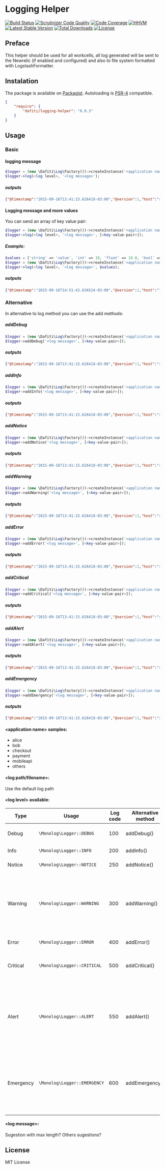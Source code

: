 # Logging Helper
[![Build Status](https://img.shields.io/travis/dafiti/logging-helper/master.svg?style=flat-square)](https://travis-ci.org/dafiti/logging-helper)
[![Scrutinizer Code Quality](https://img.shields.io/scrutinizer/g/dafiti/logging-helper/master.svg?style=flat-square)](https://scrutinizer-ci.com/g/dafiti/logging-helper/?branch=master)
[![Code Coverage](https://img.shields.io/scrutinizer/coverage/g/dafiti/logging-helper/master.svg?style=flat-square)](https://scrutinizer-ci.com/g/dafiti/logging-helper/?branch=master)
[![HHVM](https://img.shields.io/hhvm/dafiti/logging-helper.svg?style=flat-square)](https://travis-ci.org/dafiti/logging-helper)
[![Latest Stable Version](https://img.shields.io/packagist/v/dafiti/logging-helper.svg?style=flat-square)](https://packagist.org/packages/dafiti/logging-helper)
[![Total Downloads](https://img.shields.io/packagist/dt/dafiti/logging-helper.svg?style=flat-square)](https://packagist.org/packages/dafiti/logging-helper)
[![License](https://img.shields.io/packagist/l/dafiti/logging-helper.svg?style=flat-square)](https://packagist.org/packages/dafiti/logging-helper)

## Preface
This helper should be used for all workcells, all log generated will be sent to the Newrelic (if enabled and configured) and also to file system formatted with LogstashFormatter.

## Instalation
The package is available on [Packagist](http://packagist.org/packages/dafiti/logging-helper).
Autoloading is [PSR-4](https://github.com/php-fig/fig-standards/blob/master/accepted/PSR-4-autoloader.md) compatible.

```json
{
    "require": {
        "dafiti/logging-helper": "0.0.3"
    }
}
```


## Usage
### Basic
#### logging message
```php
$logger = (new \Dafiti\Log\Factory())->createInstance('<application name>', '<log path/filename>');
$logger->log(<log level>, '<log message>');
```
##### outputs
```json
{"@timestamp":"2015-09-16T13:41:15.626418-03:00","@version":1,"host":"server01","message":"<log message>","type":"<application name>","channel":"<application name>","level":"<log level>"}
```

#### Logging message and more values 
You can send an array of key value pair: 
```php
$logger = (new \Dafiti\Log\Factory())->createInstance('<application name>', '<log path/filename>');
$logger->log(<log level>, '<log message>', [<key-value-pair>]);
```

##### Example:
```php
$values = ['string' => 'value', 'int' => 10, 'float' => 10.0, 'bool' => true, 'resource' => null, 'object' => (new stdClass()), 'sub-array' => range('A', 'D')];
$logger = (new \Dafiti\Log\Factory())->createInstance('<application name>', '<log path/filename>');
$logger->log(<log level>, '<log message>', $values);
```
##### outputs
```json
{"@timestamp":"2015-09-16T14:51:42.636524-03:00","@version":1,"host":"7dd53b17bdec","message":"<log message>","type":"<application name>","channel":"<application name>","level":"<log level>","string":"value","int":10,"float":10,"bool":true,"resource":null,"object":"[object] (stdClass: {})","sub-array":["A","B","C","D","E"]}
```

### Alternative
In alternative to log method you can use the add<log level> methods:
##### addDebug
```php
$logger = (new \Dafiti\Log\Factory())->createInstance('<application name>', '<log path/filename>');
$logger->addDebug('<log message>', [<key-value-pair>]);
```
##### outputs
```json
{"@timestamp":"2015-09-16T13:41:15.626418-03:00","@version":1,"host":"server01","message":"<log message>","type":"<application name>","channel":"<application name>","level":"DEBUG"}
```
##### addInfo
```php
$logger = (new \Dafiti\Log\Factory())->createInstance('<application name>', '<log path/filename>');
$logger->addInfo('<log message>', [<key-value-pair>]);
```
##### outputs
```json
{"@timestamp":"2015-09-16T13:41:15.626418-03:00","@version":1,"host":"server01","message":"<log message>","type":"<application name>","channel":"<application name>","level":"INFO"}
```
##### addNotice
```php
$logger = (new \Dafiti\Log\Factory())->createInstance('<application name>', '<log path/filename>');
$logger->addNotice('<log message>', [<key-value-pair>]);
```
##### outputs
```json
{"@timestamp":"2015-09-16T13:41:15.626418-03:00","@version":1,"host":"server01","message":"<log message>","type":"<application name>","channel":"<application name>","level":"NOTICE"}
```
##### addWarning
```php
$logger = (new \Dafiti\Log\Factory())->createInstance('<application name>', '<log path/filename>');
$logger->addWarning('<log message>', [<key-value-pair>]);
```
##### outputs
```json
{"@timestamp":"2015-09-16T13:41:15.626418-03:00","@version":1,"host":"server01","message":"<log message>","type":"<application name>","channel":"<application name>","level":"WARNING"}
```
##### addError
```php
$logger = (new \Dafiti\Log\Factory())->createInstance('<application name>', '<log path/filename>');
$logger->addError('<log message>', [<key-value-pair>]);
```
##### outputs
```json
{"@timestamp":"2015-09-16T13:41:15.626418-03:00","@version":1,"host":"server01","message":"<log message>","type":"<application name>","channel":"<application name>","level":"ERROR"}
```
##### addCritical
```php
$logger = (new \Dafiti\Log\Factory())->createInstance('<application name>', '<log path/filename>');
$logger->addCritical('<log message>', [<key-value-pair>]);
```
##### outputs
```json
{"@timestamp":"2015-09-16T13:41:15.626418-03:00","@version":1,"host":"server01","message":"<log message>","type":"<application name>","channel":"<application name>","level":"CRITICAL"}
```
##### addAlert
```php
$logger = (new \Dafiti\Log\Factory())->createInstance('<application name>', '<log path/filename>');
$logger->addAlert('<log message>', [<key-value-pair>]);
```
##### outputs
```json
{"@timestamp":"2015-09-16T13:41:15.626418-03:00","@version":1,"host":"server01","message":"<log message>","type":"<application name>","channel":"<application name>","level":"ALERT"}
```
##### addEmergency
```php
$logger = (new \Dafiti\Log\Factory())->createInstance('<application name>', '<log path/filename>');
$logger->addEmergency('<log message>', [<key-value-pair>]);
```
##### outputs
```json
{"@timestamp":"2015-09-16T13:41:15.626418-03:00","@version":1,"host":"server01","message":"<log message>","type":"<application name>","channel":"<application name>","level":"EMERGENCY"}
```

#### \<application name\> samples:
* alice
* bob
* checkout
* payment
* mobileapi
* others

#### \<log path/filename\>:
Use the default log path

#### \<log level\> available:
| Type      | Usage                            | Log code | Alternative method | Description                                 | Example                                                                                            |
| --------- |--------------------------------- | -------- | ------------------ | ------------------------------------------- | -------------------------------------------------------------------------------------------------- |
| Debug     | ```\Monolog\Logger::DEBUG```     |  100     | addDebug()         | Detailed debug information                  |                                                                                                    |
| Info      | ```\Monolog\Logger::INFO```      |  200     | addInfo()          | Interesting events                          | User logs in, SQL logs                                                                             |
| Notice    | ```\Monolog\Logger::NOTICE```    |  250     | addNotice()        | Uncommon events                             |                                                                                                    |
| Warning   | ```\Monolog\Logger::WARNING```   |  300     | addWarning()       | Exceptional occurrences that are not errors | Use of deprecated APIs, poor use of an API, undesirable things that are not necessarily wrong      |
| Error     | ```\Monolog\Logger::ERROR```     |  400     | addError()         | Runtime errors                              |                                                                                                    |
| Critical  | ```\Monolog\Logger::CRITICAL```  |  500     | addCritical()      | Critical conditions                         | Application component unavailable, unexpected exception                                            |
| Alert     | ```\Monolog\Logger::ALERT```     |  550     | addAlert()         | Action must be taken immediately            | Entire website down, database unavailable, etc. This should trigger the SMS alerts and wake you up |
| Emergency | ```\Monolog\Logger::EMERGENCY``` |  600     | addEmergency()     | Urgent alert                                | This is only bumped when API breaks are done and should follow the major version of the library    |

#### \<log message\>:
Sugestion with max length? Others sugestions?

## License
MIT License
